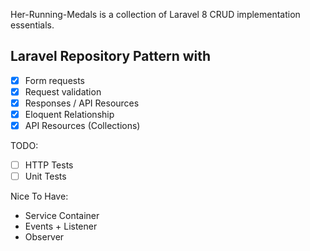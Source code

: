 Her-Running-Medals is a collection of Laravel 8 CRUD implementation essentials.

## Laravel Repository Pattern with

- [x] Form requests <br>
- [x] Request validation <br>
- [x] Responses / API Resources <br>
- [x] Eloquent Relationship <br>
- [x] API Resources (Collections) <br>

TODO:

- [ ] HTTP Tests
- [ ] Unit Tests

Nice To Have:

- Service Container 
- Events + Listener
- Observer
